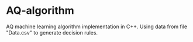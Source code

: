 # AQ-algorithm
AQ machine learning algorithm implementation in C++.
Using data from file "Data.csv" to generate decision rules.
